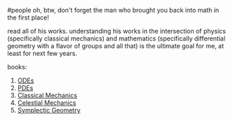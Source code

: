 #people 
oh, btw, don't forget the man who brought you back into math in the first place! 

read all of his works. understanding his works in the intersection of physics (specifically classical mechanics) and mathematics (specifically differential geometry with a flavor of groups and all that) is the ultimate goal for me, at least for next few years.

books:
1. [ODEs](file:///media/xinyaanzyoy/xyz/XinYaanZyoy/port_1969/lib/STEM/math/theory/calculus/ODEs/Ordinary%20Differential%20Equations%20by%20Vladimir%20I.%20Arnold,%20R.%20Cooke%20(z-lib.org).djvu)
2. [PDEs](file:///media/xinyaanzyoy/xyz/XinYaanZyoy/port_1969/lib/STEM/math/theory/calculus/PDEs/Lectures%20on%20Partial%20Differential%20Equations%20by%20Vladimir%20I.%20Arnold,%20Boris%20A.%20Khesin%20(z-lib.org).pdf)
3. [Classical Mechanics](file:///media/xinyaanzyoy/xyz/XinYaanZyoy/port_1969/lib/STEM/sci/phy/theory/math/cm/Mathematical%20Methods%20of%20Classical%20Mechanics%20by%20V.%20I.%20Arnold%20(auth.)%20(z-lib.org)%202e.pdf)
4. [Celestial Mechanics](file:///media/xinyaanzyoy/xyz/XinYaanZyoy/port_1969/lib/STEM/math/other/encyclopedias/EMS/Mathematical%20Aspects%20of%20Classical%20and%20Celestial%20Mechanics,%20Third%20edition%20(Encyclopaedia%20of%20Mathematical%20Sciences)%20(Vladimir%20I.%20Arnold,%20Valery%20V.%20Kozlov%20etc.)%20(z-lib.org).pdf)
5. [Symplectic Geometry](file:///media/xinyaanzyoy/xyz/XinYaanZyoy/port_1969/lib/STEM/math/other/encyclopedias/EMS/4_Dynamical%20systems%2004%20Symplectic%20geometry%20(V.%20I.%20Arnold,%20S.%20P.%20Novikov)%20(z-lib.org).djvu)
